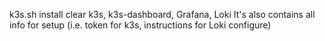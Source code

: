 k3s.sh install clear k3s, k3s-dashboard, Grafana, Loki
It's also contains all info for setup (i.e. token for k3s, instructions for Loki configure)
